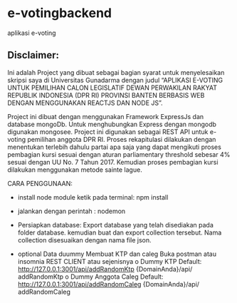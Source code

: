 # e-votingbackend
aplikasi e-voting 

## Disclaimer:

Ini adalah Project yang dibuat sebagai bagian syarat untuk menyelesaikan skripsi saya di Universitas Gunadarma dengan judul “APLIKASI E-VOTING UNTUK PEMILIHAN CALON LEGISLATIF DEWAN PERWAKILAN RAKYAT REPUBLIK INDONESIA (DPR RI) PROVINSI BANTEN BERBASIS WEB DENGAN MENGGUNAKAN REACTJS DAN NODE JS”. 


Project ini dibuat dengan menggunakan Framework ExpressJs dan database mongoDb. Untuk menghubungkan Express dengan mongodb digunakan mongosee. Project ini digunakan sebagai REST API untuk e-voting pemilihan anggota DPR RI. Proses rekapitulasi dilakukan dengan  menentukan terlebih dahulu partai apa saja yang dapat mengikuti proses pembagian kursi sesuai dengan aturan parliamentary threshold sebesar 4% sesuai dengan UU No. 7 Tahun 2017. Kemudian proses pembagian kursi dilakukan menggunakan metode sainte lague.

CARA PENGGUNAAN:
  - install node module
    ketik pada terminal:  npm install
  
  - jalankan dengan perintah :
    nodemon

  - Persiapkan database:
    Export database yang telah disediakan pada folder database. kemudian buat dan export collection tersebut. Nama collection disesuaikan     dengan nama file json.
    
  - optional Data duummy Membuat KTP dan caleg
    Buka postman atau insomnia REST CLIENT atau sejenisnya
    o	Dummy KTP
    Default: http://127.0.0.1:3001/api/addRandomKtp
    {DomainAnda}/api/ addRandomKtp
    o	Dummy Anggota Caleg
    Default: http://127.0.0.1:3001/api/addRandomCaleg
    {DomainAnda}/api/ addRandomCaleg

    


